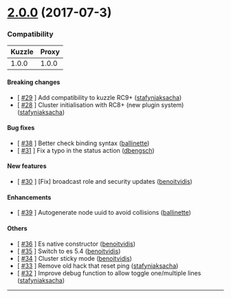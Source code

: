 # [2.0.0](https://github.com/kuzzleio/kuzzle-plugin-cluster/releases/tag/2.0.0) (2017-07-3)

### Compatibility

| Kuzzle | Proxy |
|--------|-------|
| 1.0.0 | 1.0.0 |

#### Breaking changes

- [ [#29](https://github.com/kuzzleio/kuzzle-plugin-cluster/pull/29) ] Add compatibility to kuzzle RC9+   ([stafyniaksacha](https://github.com/stafyniaksacha))
- [ [#28](https://github.com/kuzzleio/kuzzle-plugin-cluster/pull/28) ] Cluster initialisation with RC8+ (new plugin system)   ([stafyniaksacha](https://github.com/stafyniaksacha))

#### Bug fixes

- [ [#38](https://github.com/kuzzleio/kuzzle-plugin-cluster/pull/38) ] Better check binding syntax    ([ballinette](https://github.com/ballinette))
- [ [#31](https://github.com/kuzzleio/kuzzle-plugin-cluster/pull/31) ] Fix a typo in the status action   ([dbengsch](https://github.com/dbengsch))

#### New features

- [ [#30](https://github.com/kuzzleio/kuzzle-plugin-cluster/pull/30) ] [Fix] broadcast role and security updates   ([benoitvidis](https://github.com/benoitvidis))

#### Enhancements

- [ [#39](https://github.com/kuzzleio/kuzzle-plugin-cluster/pull/39) ] Autogenerate node uuid to avoid collisions   ([ballinette](https://github.com/ballinette))

#### Others

- [ [#36](https://github.com/kuzzleio/kuzzle-plugin-cluster/pull/36) ] Es native constructor   ([benoitvidis](https://github.com/benoitvidis))
- [ [#35](https://github.com/kuzzleio/kuzzle-plugin-cluster/pull/35) ] Switch to es 5.4   ([benoitvidis](https://github.com/benoitvidis))
- [ [#34](https://github.com/kuzzleio/kuzzle-plugin-cluster/pull/34) ] Cluster sticky mode   ([benoitvidis](https://github.com/benoitvidis))
- [ [#33](https://github.com/kuzzleio/kuzzle-plugin-cluster/pull/33) ] Remove old hack that reset ping   ([stafyniaksacha](https://github.com/stafyniaksacha))
- [ [#32](https://github.com/kuzzleio/kuzzle-plugin-cluster/pull/32) ] Improve debug function to allow toggle one/multiple lines   ([stafyniaksacha](https://github.com/stafyniaksacha))
---


